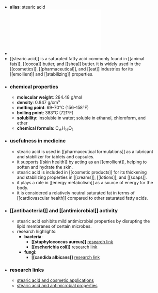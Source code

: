 - **alias**: stearic acid
- ![Stearic_Acid.pdf](../assets/Stearic_Acid_1719303309556_0.pdf)
- [[stearic acid]] is a saturated fatty acid commonly found in [[animal fats]], [[cocoa]] butter, and [[shea]] butter. it is widely used in the [[cosmetics]], [[pharmaceutical]], and [[eat]] industries for its [[emollient]] and [[stabilizing]] properties.
- ### chemical properties
	- **molecular weight**: 284.48 g/mol
	- **density**: 0.847 g/cm³
	- **melting point**: 69–70°C (156–158°F)
	- **boiling point**: 383°C (721°F)
	- **solubility**: insoluble in water; soluble in ethanol, chloroform, and ether
	- **chemical formula**: C₁₈H₃₆O₂
- ### usefulness in medicine
	- stearic acid is used in [[pharmaceutical formulations]] as a lubricant and stabilizer for tablets and capsules.
	- it supports [[skin health]] by acting as an [[emollient]], helping to soften and hydrate the skin.
	- stearic acid is included in [[cosmetic products]] for its thickening and stabilizing properties in [[creams]], [[lotions]], and [[soaps]].
	- it plays a role in [[energy metabolism]] as a source of energy for the body.
	- it is considered a relatively neutral saturated fat in terms of [[cardiovascular health]] compared to other saturated fatty acids.
- ### [[antibacterial]] and [[antimicrobial]] activity
	- stearic acid exhibits mild antimicrobial properties by disrupting the lipid membranes of certain microbes.
	- research highlights:
		- **bacteria**:
			- **[[staphylococcus aureus]]** [research link](https://scholar.google.com/scholar?q=Staphylococcus+aureus+stearic+acid)
			- **[[escherichia coli]]** [research link](https://scholar.google.com/scholar?q=Escherichia+coli+stearic+acid)
		- **fungi**:
			- **[[candida albicans]]** [research link](https://scholar.google.com/scholar?q=Candida+albicans+stearic+acid)
- ### research links
	- [stearic acid and cosmetic applications](https://scholar.google.com/scholar?q=stearic+acid+cosmetic+applications)
	- [stearic acid and antimicrobial properties](https://scholar.google.com/scholar?q=stearic+acid+antimicrobial+properties)
